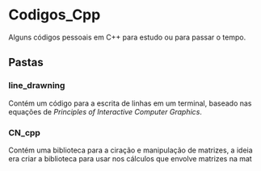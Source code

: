 # Codigos_Cpp

Alguns códigos pessoais em C++ para estudo ou para passar o tempo.

## Pastas

### **line_drawning**
Contém um código para a escrita de linhas em um terminal, baseado nas equações de *Principles of Interactive Computer Graphics*.

### **CN_cpp**
Contém uma biblioteca para a ciração e manipulação de matrizes, a ideia era criar a biblioteca para usar nos cálculos que envolve matrizes na mat
